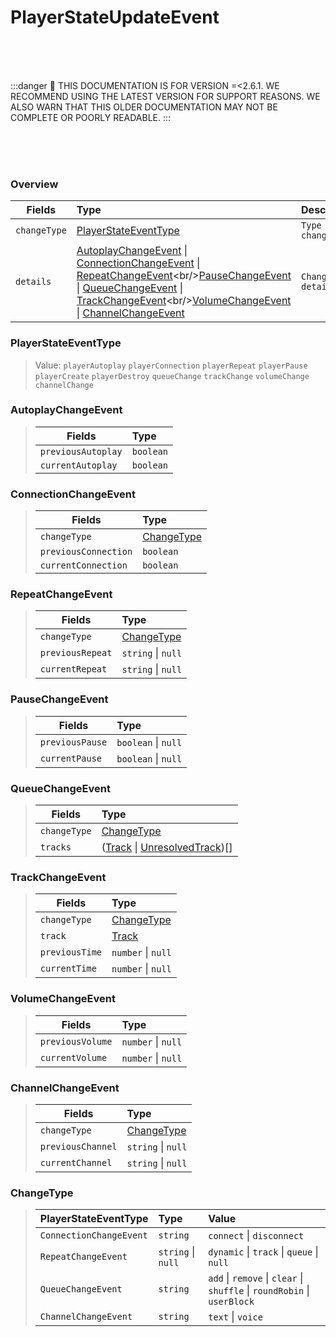 # PlayerStateUpdateEvent

<br/><br/><br/>

:::danger
🚨 THIS DOCUMENTATION IS FOR VERSION =\<2.6.1. WE RECOMMEND USING THE LATEST VERSION FOR SUPPORT REASONS. WE ALSO WARN THAT THIS OLDER DOCUMENTATION MAY NOT BE COMPLETE OR POORLY READABLE.
:::

<br/><br/><br/>

### Overview

| Fields       | Type                                                                                                                                                                                                                                                                                                                                                               | Description          |
| ------------ | :----------------------------------------------------------------------------------------------------------------------------------------------------------------------------------------------------------------------------------------------------------------------------------------------------------------------------------------------------------------- | -------------------- |
| `changeType` | [PlayerStateEventType](#playerstateeventtype)                                                                                                                                                                                                                                                                                                                      | `Type of the change` |
| `details`    | [AutoplayChangeEvent](#autoplaychangeevent) \| [ConnectionChangeEvent](#connectionchangeevent) \| [RepeatChangeEvent](#autoplaychangeevent)\<br/>[PauseChangeEvent](#pausechangeevent) \| [QueueChangeEvent](#queuechangeevent) \| [TrackChangeEvent](#trackchangeevent)\<br/>[VolumeChangeEvent](#volumechangeevent) \| [ChannelChangeEvent](#channelchangeevent) | `Change details`     |

### PlayerStateEventType

> Value: `playerAutoplay` `playerConnection` `playerRepeat` `playerPause` `playerCreate` `playerDestroy` `queueChange` `trackChange` `volumeChange` `channelChange`

### AutoplayChangeEvent

> | Fields             | Type      |
> | ------------------ | :-------- |
> | `previousAutoplay` | `boolean` |
> | `currentAutoplay`  | `boolean` |

### ConnectionChangeEvent

> | Fields               | Type                      |
> | -------------------- | :------------------------ |
> | `changeType`         | [ChangeType](#changetype) |
> | `previousConnection` | `boolean`                 |
> | `currentConnection`  | `boolean`                 |

### RepeatChangeEvent

> | Fields           | Type                      |
> | ---------------- | :------------------------ |
> | `changeType`     | [ChangeType](#changetype) |
> | `previousRepeat` | `string` \| `null`        |
> | `currentRepeat`  | `string` \| `null`        |

### PauseChangeEvent

> | Fields          | Type                |
> | --------------- | :------------------ |
> | `previousPause` | `boolean` \| `null` |
> | `currentPause`  | `boolean` \| `null` |

### QueueChangeEvent

> | Fields       | Type                                                                              |
> | ------------ | :-------------------------------------------------------------------------------- |
> | `changeType` | [ChangeType](#changetype)                                                         |
> | `tracks`     | ([Track](../typedefs/track) \| [UnresolvedTrack](../typedefs/unresolvedtrack))\[] |

### TrackChangeEvent

> | Fields         | Type                       |
> | -------------- | :------------------------- |
> | `changeType`   | [ChangeType](#changetype)  |
> | `track`        | [Track](../typedefs/track) |
> | `previousTime` | `number` \| `null`         |
> | `currentTime`  | `number` \| `null`         |

### VolumeChangeEvent

> | Fields           | Type               |
> | ---------------- | :----------------- |
> | `previousVolume` | `number` \| `null` |
> | `currentVolume`  | `number` \| `null` |

### ChannelChangeEvent

> | Fields            | Type                      |
> | ----------------- | :------------------------ |
> | `changeType`      | [ChangeType](#changetype) |
> | `previousChannel` | `string` \| `null`        |
> | `currentChannel`  | `string` \| `null`        |

### ChangeType

> | PlayerStateEventType    | Type               | Value                                                                    |
> | ----------------------- | :----------------- | :----------------------------------------------------------------------- |
> | `ConnectionChangeEvent` | `string`           | `connect` \| `disconnect`                                                |
> | `RepeatChangeEvent`     | `string` \| `null` | `dynamic` \| `track` \| `queue` \| `null`                                |
> | `QueueChangeEvent`      | `string`           | `add` \| `remove` \| `clear` \| `shuffle` \| `roundRobin` \| `userBlock` |
> | `ChannelChangeEvent`    | `string`           | `text` \| `voice`                                                        |
